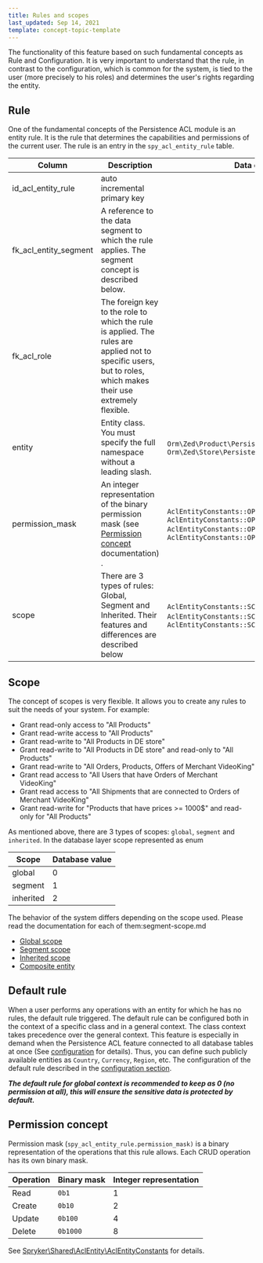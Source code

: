 ```yaml
---
title: Rules and scopes
last_updated: Sep 14, 2021
template: concept-topic-template
---
```


The functionality of this feature based on such fundamental concepts as Rule and Configuration.
It is very important to understand that the rule, in contrast to the configuration, which is common for the system,
is tied to the user (more precisely to his roles) and determines the user's rights regarding the entity.

## Rule
One of the fundamental concepts of the Persistence ACL module is an entity rule.
It is the rule that determines the capabilities and permissions of the current user.
The rule is an entry in the `spy_acl_entity_rule` table.

| Column | Description | Data example |
|-----|-----|-----|
| id_acl_entity_rule | auto incremental primary key | |
| fk_acl_entity_segment | A reference to the data segment to which the rule applies. The segment concept is described below. | |
| fk_acl_role | The foreign key to the role to which the rule is applied. The rules are applied not to specific users, but to roles, which makes their use extremely flexible. | |
| entity | Entity class. You must specify the full namespace without a leading slash. | `Orm\Zed\Product\Persistence\SpyProductAbstract`, `Orm\Zed\Store\Persistence\SpyStore` |
| permission_mask | An integer representation of the binary permission mask (see [Permission concept](#permission-concept) documentation) . | `AclEntityConstants::OPERATION_MASK_READ`, <br />`AclEntityConstants::OPERATION_MASK_READ \| AclEntityConstants::OPERATION_MASK_UPDATE`, <br /> `AclEntityConstants::OPERATION_MASK_CRUD` |
| scope | There are 3 types of rules: Global, Segment and Inherited. Their features and differences are described below | `AclEntityConstants::SCOPE_GLOBAL`, `AclEntityConstants::SCOPE_SEGMENT`, `AclEntityConstants::SCOPE_INHERITED` |

## Scope
The concept of scopes is very flexible. It allows you to create any rules to suit the needs of your system. For example:
- Grant read-only access to "All Products"
- Grant read-write access to "All Products"
- Grant read-write to "All Products in DE store"
- Grant read-write to "All Products in DE store" and read-only to "All Products"
- Grant read-write to "All Orders, Products, Offers of Merchant VideoKing"
- Grant read access to "All Users that have Orders of Merchant VideoKing"
- Grant read access to "All Shipments that are connected to Orders of Merchant VideoKing"
- Grant read-write for "Products that have  prices >= 1000$" and read-only for "All Products"

As mentioned above, there are 3 types of scopes: `global`, `segment` and `inherited`.
In the database layer scope represented as enum

| Scope | Database value |
|-----|-----|
| global | 0 |
| segment | 1 |
| inherited | 2 |

The behavior of the system differs depending on the scope used. Please read the documentation for each of them:segment-scope.md
- [Global scope](./global-scope.html)
- [Segment scope](./segment-scope.html)
- [Inherited scope](./inherited-scope.html)
- [Composite entity](./composite-entity.html)

## Default rule

When a user performs any operations with an entity for which he has no rules, the default rule triggered.
The default rule can be configured both in the context of a specific class and in a general context.
The class context takes precedence over the general context.
This feature is especially in demand when the Persistence ACL feature connected to all database tables at once (See [configuration](../configuration.html#connect-persistence-acl-feature-to-all-tables) for details).
Thus, you can define such publicly available entities as `Country`, `Currency`, `Region`, etc.
The configuration of the default rule described in the [configuration section](../configuration.html).

**_The default rule for global context is recommended to keep as 0 (no permission at all), this will ensure the sensitive data is protected by default._**

## Permission concept
Permission mask (`spy_acl_entity_rule.permission_mask)` is a binary representation of the operations that this rule allows.
Each CRUD operation has its own binary mask.

| Operation | Binary mask | Integer representation |
|-----|-----|-----|
| Read |`0b1` | 1 |
| Create |`0b10` | 2  |
| Update |`0b100` | 4 |
| Delete |`0b1000` | 8 |

See [Spryker\Shared\AclEntity\AclEntityConstants](https://github.com/spryker/acl-entity/blob/master/src/Spryker/Shared/AclEntity/AclEntityConstants.php) for details.
